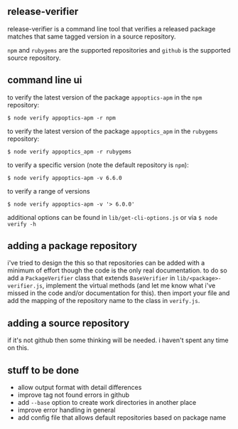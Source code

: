 
## release-verifier

release-verifier is a command line tool that verifies a released package
matches that same tagged version in a source repository.

`npm` and `rubygems` are the supported repositories and `github` is the
supported source repository.


## command line ui

to verify the latest version of the package `appoptics-apm` in the `npm` repository:

`$ node verify appoptics-apm -r npm`

to verify the latest version of the package `appoptics_apm` in the `rubygems` repository:

`$ node verify appoptics_apm -r rubygems`

to verify a specific version (note the default repository is `npm`):

`$ node verify appoptics-apm -v 6.6.0`

to verify a range of versions

`$ node verify appoptics-apm -v '> 6.0.0'`

additional options can be found in `lib/get-cli-options.js` or via `$ node verify -h`

## adding a package repository

i've tried to design the this so that repositories can be added with a minimum of
effort though the code is the only real documentation. to do so add a `PackageVerifier`
class that extends `BaseVerifier` in `lib/<package>-verifier.js`, implement the virtual
methods (and let me know what i've missed in the code and/or documentation for this).
then import your file and add the mapping of the repository name to the class in
`verify.js`.

## adding a source repository

if it's not github then some thinking will be needed. i haven't spent any time on
this.


## stuff to be done

- allow output format with detail differences
- improve tag not found errors in github
- add `--base` option to create work directories in another place
- improve error handling in general
- add config file that allows default repositories based on package name
